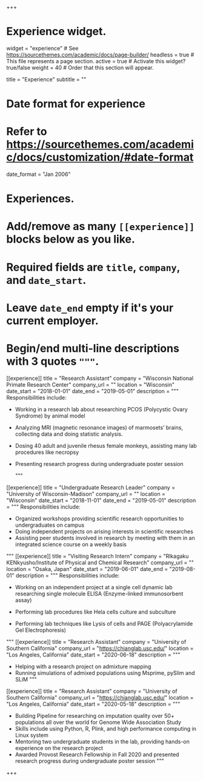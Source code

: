 +++
# Experience widget.
widget = "experience"  # See https://sourcethemes.com/academic/docs/page-builder/
headless = true  # This file represents a page section.
active = true  # Activate this widget? true/false
weight = 40  # Order that this section will appear.

title = "Experience"
subtitle = ""

# Date format for experience
#   Refer to https://sourcethemes.com/academic/docs/customization/#date-format
date_format = "Jan 2006"

# Experiences.
#   Add/remove as many `[[experience]]` blocks below as you like.
#   Required fields are `title`, `company`, and `date_start`.
#   Leave `date_end` empty if it's your current employer.
#   Begin/end multi-line descriptions with 3 quotes `"""`.
[[experience]]
  title = "Research Assistant"
  company = "Wisconsin National Primate Research Center"
  company_url = ""
  location = "Wisconsin"
  date_start = "2018-01-01"
  date_end = "2019-05-01"
  description = """
  Responsibilities include:
  
*  Working in a research lab about researching PCOS (Polycystic Ovary Syndrome) by animal model 
*  Analyzing MRI (magnetic resonance images) of marmosets’ brains, collecting data and doing statistic analysis. 
* Dosing 40 adult and juvenile rhesus female monkeys, assisting many lab procedures like necropsy
* Presenting research progress during undergraduate poster session

  """

  
[[experience]]
  title = "Undergraduate Research Leader"
  company = "University of Wisconsin-Madison"
  company_url = ""
  location = "Wisconsin"
  date_start = "2018-11-01"
  date_end = "2019-05-01"
  description = """
  Responsibilities include:
  * Organized workshops providing scientific research opportunities to undergraduates on campus
  * Doing independent projects on arising interests in scientific researches
  * Assisting peer students involved in research by meeting with them in an integrated science course on a weekly basis

  """
  [[experience]]
  title = "Visiting Research Intern"
  company = "Rlkagaku KENkyusho/Institute of Physical and Chemical Research"
  company_url = ""
  location = "Osaka, Japan"
  date_start = "2019-06-01"
  date_end = "2019-08-01"
  description = """
  Responsibilities include:
 *	Working on an independent project at a single cell dynamic lab researching single molecule ELISA (Enzyme-linked immunosorbent assay)

* 	Performing lab procedures like Hela cells culture and subculture 
* 	Performing lab techniques like Lysis of cells and PAGE (Polyacrylamide Gel Electrophoresis)


  """
[[experience]]
  title = "Research Assistant"
  company = "University of Southern California"
  company_url = "https://chianglab.usc.edu/"
  location = "Los Angeles, California"
  date_start = "2020-06-18"
  description = """
*  Helping with a research project on admixture mapping
*  Running simulations of admixed populations using Msprime, pySlim and SLiM
  """

 [[experience]]
  title = "Research Assistant"
  company = "University of Southern California"
  company_url = "https://chianglab.usc.edu/"
  location = "Los Angeles, California"
  date_start = "2020-05-18"
  description = """
  
 *	 Building Pipeline for researching on imputation quality over 50+ populations all over the world for Genome Wide Association Study
 *   Skills include using Python, R, Plink, and high performance computing in Linux system
 *   Mentoring two undergraduate students in the lab, providing hands-on experience on the research project
 *   Awarded Provost Research Fellowship in Fall 2020 and presented research progress during undergraduate poster session
  """

+++
